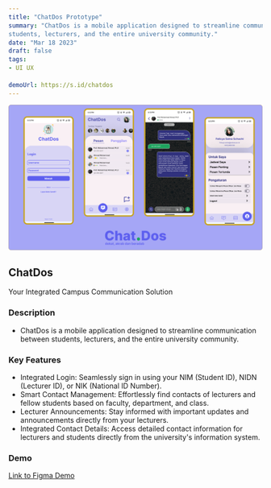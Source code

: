 ```yaml
---
title: "ChatDos Prototype"
summary: "ChatDos is a mobile application designed to streamline communication between
students, lecturers, and the entire university community."
date: "Mar 18 2023"
draft: false
tags:
- UI UX

demoUrl: https://s.id/chatdos
---
```


![!\[ChatDos\] ()](<../../../../public/Thumbnail chatdos.png>)

## ChatDos

Your Integrated Campus Communication Solution

### Description

- ChatDos is a mobile application designed to streamline communication between
students, lecturers, and the entire university community.

### Key Features

- Integrated Login: Seamlessly sign in using your NIM (Student ID), NIDN
(Lecturer ID), or NIK (National ID Number).
- Smart Contact Management: Effortlessly find contacts of lecturers and
fellow students based on faculty, department, and class.
- Lecturer Announcements: Stay informed with important updates and
announcements directly from your lecturers.
- Integrated Contact Details: Access detailed contact information for lecturers
and students directly from the university's information system.

### Demo

[Link to Figma Demo](https://s.id/chatdos)
